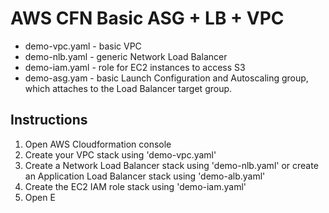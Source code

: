 AWS CFN Basic ASG + LB + VPC
=========================

 - demo-vpc.yaml - basic VPC 
 - demo-nlb.yaml - generic Network Load Balancer
 - demo-iam.yaml - role for EC2 instances to access S3
 - demo-asg.yam - basic Launch Configuration and Autoscaling group, which attaches to the Load Balancer target group.

Instructions
---------------

 1. Open AWS Cloudformation console 
 2. Create your VPC stack using 'demo-vpc.yaml'
 3. Create a Network Load Balancer stack using 'demo-nlb.yaml' or create an Application Load Balancer stack using 'demo-alb.yaml'
 4. Create the EC2 IAM role stack using 'demo-iam.yaml'
 5. Open E

<!--stackedit_data:
eyJoaXN0b3J5IjpbMTg1NTYxNDk4Ml19
-->